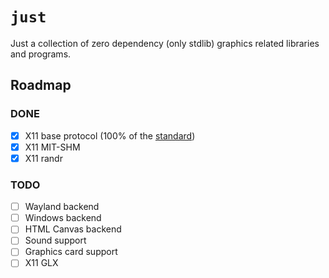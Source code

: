 # `just`

Just a collection of zero dependency (only stdlib) graphics related libraries and programs.

## Roadmap

### DONE

- [x] X11 base protocol (100% of the [standard](https://www.x.org/releases/X11R7.7/doc/xproto/x11protocol.html))
- [x] X11 MIT-SHM
- [x] X11 randr

### TODO

- [ ] Wayland backend
- [ ] Windows backend
- [ ] HTML Canvas backend
- [ ] Sound support
- [ ] Graphics card support
- [ ] X11 GLX
